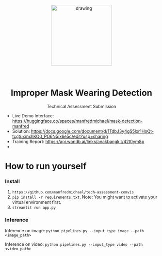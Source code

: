 <div align="center">
<img src="https://p2.hiclipart.com/preview/36/149/169/surgical-mask-medical-mask-face-mask-line-logo-symbol-png-clipart.jpg" alt="drawing" width="200"/>
  
<br/>
<br/>
<br/>

# Improper Mask Wearing Detection
Technical Assessment Submission
</div>

* Live Demo Interface: https://huggingface.co/spaces/manfredmichael/mask-detection-manfred 
* Solution: https://docs.google.com/document/d/1TdbJ3y4gS5lxr1HoQt-tcgtuxmxhKO0_PO6N5ix6e5c/edit?usp=sharing
* Training Report: https://api.wandb.ai/links/anakbangkit/42t0ym8p
* 
# How to run yourself

### Install
1. `https://github.com/manfredmichael/tech-assessment-comvis`
2. `pip install -r requirements.txt`. Note: You might want to activate your virtual environment first.
3. `streamlit run app.py`

### Inference

Inference on image:
```python pipelines.py --input_type image --path <image_path>```

Inference on video:
```python pipelines.py --input_type video --path <video_path>```